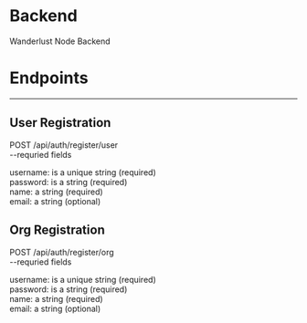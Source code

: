 # Backend
Wanderlust Node Backend


# Endpoints
----------------------------

## User Registration

 POST /api/auth/register/user  
  --requried fields

  username: is a unique string (required)  
  password: is a string (required)  
  name: a string (required)  
  email: a string (optional)  

## Org Registration  


 POST /api/auth/register/org  
  --requried fields

  username: is a unique string (required)  
  password: is a string (required)  
  name: a string (required)  
  email: a string (optional)  

